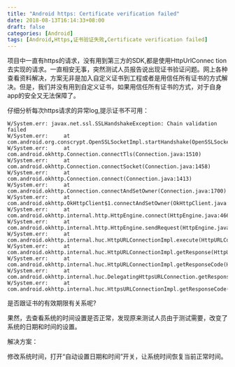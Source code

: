 ```yaml
---
title: "Android https: Certificate verification failed"
date: 2018-08-13T16:14:33+08:00
draft: false
categories: [Android]
tags: [Android,Https,证书验证失败,Certificate verification failed]
---
```


项目中一直有https的请求，没有用到第三方的SDK,都是使用HttpUrlConnec tion去实现的请求。一直相安无事，突然测试人员报告说出现证书验证问题。网上各种查看资料解决，方案无非是加入自定义证书到工程或者是用信任所有证书的方式解决。但是，我们并没有用到自定义证书，如果用信任所有证书的方式，对于自身app的安全又无法保障了。

仔细分析每次https请求的异常log,提示证书不可用：

``` shell
W/System.err: javax.net.ssl.SSLHandshakeException: Chain validation failed
W/System.err:     at com.android.org.conscrypt.OpenSSLSocketImpl.startHandshake(OpenSSLSocketImpl.java:368)
W/System.err:     at com.android.okhttp.Connection.connectTls(Connection.java:1510)
W/System.err:     at com.android.okhttp.Connection.connectSocket(Connection.java:1458)
W/System.err:     at com.android.okhttp.Connection.connect(Connection.java:1413)
W/System.err:     at com.android.okhttp.Connection.connectAndSetOwner(Connection.java:1700)
W/System.err:     at com.android.okhttp.OkHttpClient$1.connectAndSetOwner(OkHttpClient.java:133)
W/System.err:     at com.android.okhttp.internal.http.HttpEngine.connect(HttpEngine.java:466)
W/System.err:     at com.android.okhttp.internal.http.HttpEngine.sendRequest(HttpEngine.java:371)
W/System.err:     at com.android.okhttp.internal.huc.HttpURLConnectionImpl.execute(HttpURLConnectionImpl.java:503)
W/System.err:     at com.android.okhttp.internal.huc.HttpURLConnectionImpl.getResponse(HttpURLConnectionImpl.java:438)
W/System.err:     at com.android.okhttp.internal.huc.HttpURLConnectionImpl.getResponseCode(HttpURLConnectionImpl.java:567)
W/System.err:     at com.android.okhttp.internal.huc.DelegatingHttpsURLConnection.getResponseCode(DelegatingHttpsURLConnection.java:105)
W/System.err:     at com.android.okhttp.internal.huc.HttpsURLConnectionImpl.getResponseCode(HttpsURLConnectionImpl.java)

```


是否跟证书的有效期限有关系呢?

果然，去查看系统的时间设置是否正常，发现原来测试人员由于测试需要，改变了系统的日期和时间的设置。

解决方案：

修改系统时间，打开“自动设置日期和时间”开关，让系统时间恢复当前正常时间。
